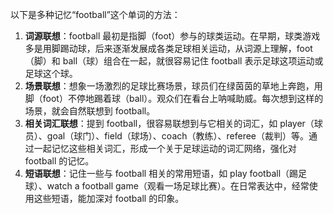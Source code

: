 以下是多种记忆“football”这个单词的方法：
1. **词源联想**：football 最初是指脚（foot）参与的球类运动。在早期，球类游戏多是用脚踢动球，后来逐渐发展成各类足球相关运动，从词源上理解，foot（脚）和 ball（球）组合在一起，就很容易记住 football 表示足球这项运动或足球这个球。
2. **场景联想**：想象一场激烈的足球比赛场景，球员们在绿茵茵的草地上奔跑，用脚（foot）不停地踢着球（ball）。观众们在看台上呐喊助威。每次想到这样的场景，就会自然联想到 football。
3. **相关词汇联想**：提到 football，很容易联想到与它相关的词汇，如 player（球员）、goal（球门）、field（球场）、coach（教练）、referee（裁判）等。通过一起记忆这些相关词汇，形成一个关于足球运动的词汇网络，强化对 football 的记忆。
4. **短语联想**：记住一些与 football 相关的常用短语，如 play football（踢足球）、watch a football game（观看一场足球比赛）。在日常表达中，经常使用这些短语，能加深对 football 的印象。 